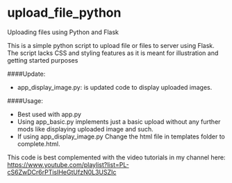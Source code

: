 # upload_file_python
Uploading files using Python and Flask

This is a simple python script to upload file or files to server using Flask.
The script lacks CSS and styling features as it is meant for illustration and getting started purposes

####Update:
- app_display_image.py: is updated code to display uploaded images. 

####Usage: 
- Best used with app.py
- Using app_basic.py implements just a basic upload without any further mods like displaying uploaded image and such.
- If using app_display_image.py Change the html file in templates folder to complete.html.

This code is best complemented with the video tutorials in my channel here: https://www.youtube.com/playlist?list=PL-cS6ZwDCr6rPTisIHeGtUfzN0L3USZIc

